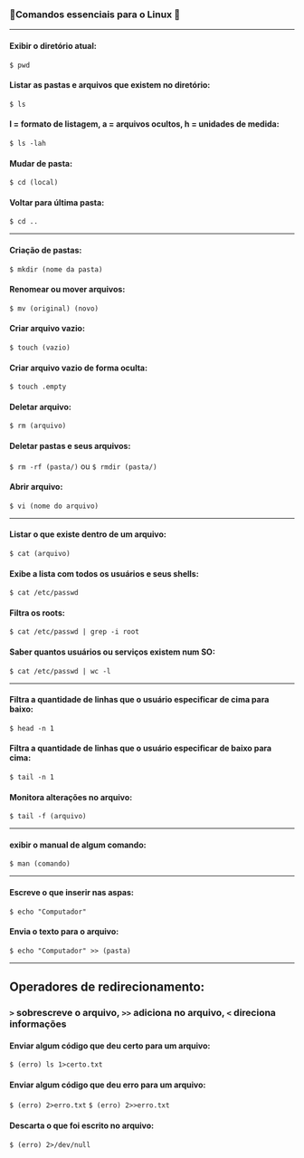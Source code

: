 ### 🐧**Comandos essenciais para o Linux** 🐧
<hr>

#### Exibir o diretório atual:
`$ pwd`

#### Listar as pastas e arquivos que existem no diretório:
`$ ls`

#### l = formato de listagem, a = arquivos ocultos, h = unidades de medida:
`$ ls -lah`

#### Mudar de pasta:
`$ cd (local) `

#### Voltar para última pasta:
`$ cd ..`
<hr>

#### Criação de pastas:
`$ mkdir (nome da pasta)`

#### Renomear ou mover arquivos:
`$ mv (original) (novo)`

#### Criar arquivo vazio:
`$ touch (vazio)`

#### Criar arquivo vazio de forma oculta:
`$ touch .empty`

#### Deletar arquivo:
`$ rm (arquivo)` 

#### Deletar pastas e seus arquivos:
`$ rm -rf (pasta/)` ou `$ rmdir (pasta/)`

#### Abrir arquivo:
`$ vi (nome do arquivo)`
<hr>

#### Listar o que existe dentro de um arquivo:
`$ cat (arquivo)`

#### Exibe a lista com todos os usuários e seus shells:
`$ cat /etc/passwd`

#### Filtra os roots:
`$ cat /etc/passwd | grep -i root`

#### Saber quantos usuários ou serviços existem num SO:
`$ cat /etc/passwd | wc -l`
<hr>

#### Filtra a quantidade de linhas que o usuário especificar de cima para baixo:
`$ head -n 1` 

#### Filtra a quantidade de linhas que o usuário especificar de baixo para cima:
`$ tail -n 1`

#### Monitora alterações no arquivo:
`$ tail -f (arquivo)` 
<hr>

#### exibir o manual de algum comando:
`$ man (comando)`
<hr>

#### Escreve o que inserir nas aspas:
`$ echo "Computador"`

#### Envia o texto para o arquivo:
`$ echo "Computador" >> (pasta)`
<hr>

## **Operadores de redirecionamento:**
### `>` sobrescreve o arquivo, `>>` adiciona no arquivo, `<` direciona informações

#### Enviar algum código que deu certo para um arquivo:
`$ (erro) ls 1>certo.txt`

#### Enviar algum código que deu erro para um arquivo:
`$ (erro) 2>erro.txt` `$ (erro) 2>>erro.txt` 

#### Descarta o que foi escrito no arquivo:
`$ (erro) 2>/dev/null`